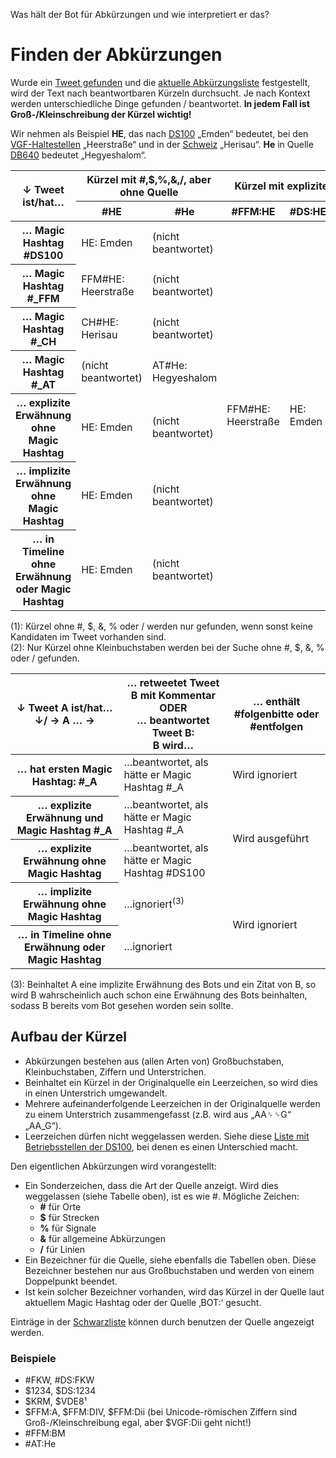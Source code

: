 <p id="meta">
<title>DS-100: Finden der Abkürzungen</title>
<desc>Was hält der Bot für Abkürzungen und wie interpretiert er das?</desc>
</p>

Finden der Abkürzungen
======================

Wurde ein [Tweet gefunden](/finde-tweets.html) und die [aktuelle
Abkürzungsliste](/finde-listen.html) festgestellt, wird der Text nach
beantwortbaren Kürzeln durchsucht. Je nach Kontext werden
unterschiedliche Dinge gefunden / beantwortet. __In jedem Fall ist
Groß-/Kleinschreibung der Kürzel wichtig!__

Wir nehmen als Beispiel __HE__, das nach [DS100](/dumps/orte_de.html) „Emden“
bedeutet, bei den [VGF-Haltestellen](/dumps/orte_ffm.html) „Heerstraße“
und in der [Schweiz](/dumps/orte_ch.html) „Herisau“. __He__ in Quelle
[DB640](/dumps/orte_at.html) bedeutet „Hegyeshalom“.

<table>
 <thead>
  <tr>
    <th rowspan="2">↓ Tweet ist/hat…</th>
    <th colspan="2">Kürzel mit #,$,%,&amp;,/, aber ohne Quelle</th>
    <th colspan="3">Kürzel mit expliziter Quelle</th>
    <th colspan="2">Kürzel ohne #,$,%,&amp;,/</th>
  </tr>
  <tr>
   <th>#HE</th>
   <th>#He</th>
   <th>#FFM:HE</th>
   <th>#DS:HE</th>
   <th>#CH:HE</th>
   <th class="note">HE<sup>(1)</sup></th>
   <th class="note">He<sup>(2)</sup></th>
  </tr>
 </thead>
 <tbody>
  <tr>
   <th>… Magic Hashtag #DS100</th>
   <td class="yes">HE: Emden</td>
   <td class="no">(nicht beantwortet)</td>
   <td class="yes" rowspan="7">FFM#HE: Heerstraße</td>
   <td class="yes" rowspan="7">HE: Emden</td>
   <td class="yes" rowspan="7">CH#HE: Herisau</td>
   <td class="note">HE: Emden</td>
   <td class="no" rowspan="7">(nicht beantwortet)</td>
  </tr>
  <tr>
   <th>… Magic Hashtag #&#x5f;FFM</th>
   <td class="yes">FFM#HE: Heerstraße</td>
   <td class="no">(nicht beantwortet)</td>
   <td class="note">FFM#HE: Heerstraße</td>
  </tr>
  <tr>
   <th>… Magic Hashtag #&#x5f;CH</th>
   <td class="yes">CH#HE: Herisau</td>
   <td class="no">(nicht beantwortet)</td>
   <td class="note">CH#HE: Herisau</td>
  </tr>
  <tr>
   <th>… Magic Hashtag #&#x5f;AT</th>
   <td class="no">(nicht beantwortet)</td>
   <td class="yes">AT#He: Hegyeshalom</td>
   <td class="no">(nicht beantwortet)</td>
  </tr>
  <tr>
   <th>… explizite Erwähnung ohne Magic Hashtag</th>
   <td class="yes">HE: Emden</td>
   <td class="no">(nicht beantwortet)</td>
   <td class="note">HE: Emden</td>
  </tr>
  <tr>
   <th>… implizite Erwähnung ohne Magic Hashtag</th>
   <td class="yes">HE: Emden</td>
   <td class="no">(nicht beantwortet)</td>
   <td class="no">(nicht beantwortet)</td>
  </tr>
  <tr>
   <th>… in Timeline ohne Erwähnung oder Magic Hashtag</th>
   <td class="yes">HE: Emden</td>
   <td class="no">(nicht beantwortet)</td>
   <td class="no">(nicht beantwortet)</td>
  </tr>
 </tbody>
</table>

(1): Kürzel ohne \#, $, &amp;, % oder / werden nur gefunden, wenn sonst
keine Kandidaten im Tweet vorhanden sind.<br/>
(2): Nur Kürzel ohne Kleinbuchstaben werden bei der Suche ohne \#, $,
&amp;, % oder / gefunden.

<table>
 <thead>
  <tr>
   <th>↓ Tweet A ist/hat… ↓/ → A … →</th>
   <th>… retweetet Tweet B mit Kommentar<br/>
       ODER<br/>
       … beantwortet Tweet B:<br/>
       B wird…</th>
   <th>… enthält #folgenbitte oder #entfolgen</th>
  </tr>
 </thead>
 <tbody>
  <tr>
   <th>… hat ersten Magic Hashtag: #&#x5f;A</th>
   <td class="yes">…beantwortet, als hätte er Magic Hashtag #&#x5f;A</td>
   <td class="no">Wird ignoriert</td>
  </tr>
  <tr>
   <th>… explizite Erwähnung und Magic Hashtag #&#x5f;A</th>
   <td class="yes">…beantwortet, als hätte er Magic Hashtag #&#x5f;A</td>
   <td class="yes" rowspan="2">Wird ausgeführt</td>
  </tr>
  <tr>
   <th>… explizite Erwähnung ohne Magic Hashtag</th>
   <td class="yes">…beantwortet, als hätte er Magic Hashtag #DS100</td>
  </tr>
  <tr>
   <th>… implizite Erwähnung ohne Magic Hashtag</th>
   <td class="note">…ignoriert<sup>(3)</sup></td>
   <td class="no" rowspan="2">Wird ignoriert</td>
  </tr>
  <tr>
   <th>… in Timeline ohne Erwähnung oder Magic Hashtag</th>
   <td class="no">…ignoriert</td>
  </tr>
 </tbody>
</table>

(3): Beinhaltet A eine implizite Erwähnung des Bots und ein Zitat von B,
so wird B wahrscheinlich auch schon eine Erwähnung des Bots beinhalten,
sodass B bereits vom Bot gesehen worden sein sollte.

Aufbau der Kürzel
-----------------

- Abkürzungen bestehen aus (allen Arten von) Großbuchstaben,
  Kleinbuchstaben, Ziffern und Unterstrichen.
- Beinhaltet ein Kürzel in der Originalquelle ein Leerzeichen, so wird
  dies in einen Unterstrich umgewandelt.
- Mehrere aufeinanderfolgende Leerzeichen in der Originalquelle werden
  zu einem Unterstrich zusammengefasst (z.B. wird aus
  „AA&#x2420;&#x2420;G“ „AA\_G“).
- Leerzeichen dürfen nicht weggelassen werden. Siehe diese [Liste mit
  Betriebsstellen der DS100](/leerzeichen_ds100.html), bei denen es
  einen Unterschied macht.

Den eigentlichen Abkürzungen wird vorangestellt:

- Ein Sonderzeichen, dass die Art der Quelle anzeigt. Wird dies
  weggelassen (siehe Tabelle oben), ist es wie \#. Mögliche Zeichen:
  - __\#__ für Orte
  - __$__ für Strecken
  - __%__ für Signale
  - __&amp;__ für allgemeine Abkürzungen
  - __/__ für Linien
- Ein Bezeichner für die Quelle, siehe ebenfalls die Tabellen oben.
  Diese Bezeichner bestehen nur aus Großbuchstaben und werden von einem
  Doppelpunkt beendet.
- Ist kein solcher Bezeichner vorhanden, wird das Kürzel in der Quelle
  laut aktuellem Magic Hashtag oder der Quelle ‚BOT:‘ gesucht.

Einträge in der [Schwarzliste](/blacklist.html) können durch benutzen
der Quelle angezeigt werden.

### Beispiele

- \#FKW, \#DS:FKW
- $1234, $DS:1234
- $KRM, $VDE8¹
- $FFM:A, $FFM:DⅣ, $FFM:Dⅱ (bei Unicode-römischen Ziffern sind
  Groß-/Kleinschreibung egal, aber $VGF:Dii geht nicht!)
- \#FFM:BM
- \#AT:He
